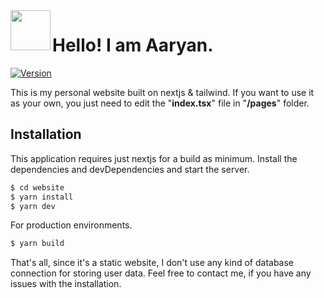 <img align="left" src="https://raw.githubusercontent.com/myselfaaryan/aaryan.codes/master/static/favicon.png" width="64">

# Hello! I am Aaryan.

[![Version](https://badge.fury.io/gh/tterb%2FHyde.svg)](https://badge.fury.io/gh/tterb%2FHyde)

This is my personal website built on nextjs & tailwind. If you want to use it as your own, you just need to edit the "**index.tsx**" file in "**/pages**" folder.

## Installation

This application requires just nextjs for a build as minimum.
Install the dependencies and devDependencies and start the server.

```sh
$ cd website
$ yarn install
$ yarn dev
```

For production environments.

```sh
$ yarn build
```

That's all, since it's a static website, I don't use any kind of database connection for storing user data. Feel free to contact me, if you have any issues with the installation.
